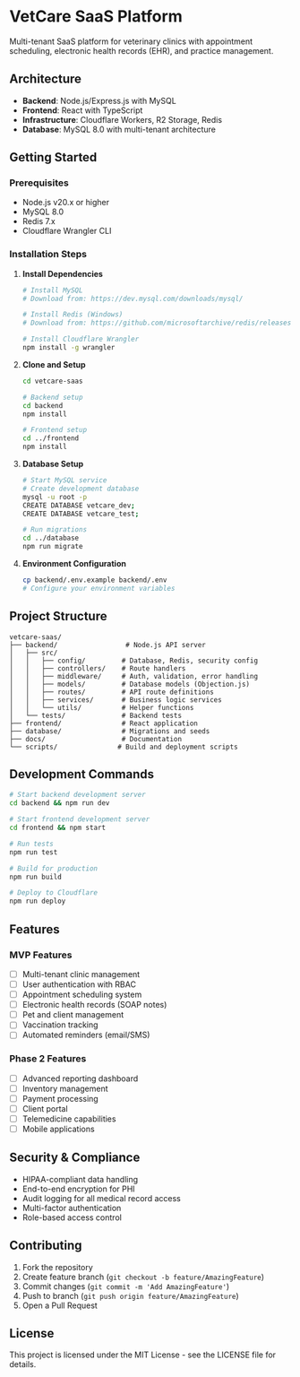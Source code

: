 # VetCare SaaS Platform

Multi-tenant SaaS platform for veterinary clinics with appointment scheduling, electronic health records (EHR), and practice management.

## Architecture

- **Backend**: Node.js/Express.js with MySQL
- **Frontend**: React with TypeScript
- **Infrastructure**: Cloudflare Workers, R2 Storage, Redis
- **Database**: MySQL 8.0 with multi-tenant architecture

## Getting Started

### Prerequisites

- Node.js v20.x or higher
- MySQL 8.0
- Redis 7.x
- Cloudflare Wrangler CLI

### Installation Steps

1. **Install Dependencies**
   ```bash
   # Install MySQL
   # Download from: https://dev.mysql.com/downloads/mysql/
   
   # Install Redis (Windows)
   # Download from: https://github.com/microsoftarchive/redis/releases
   
   # Install Cloudflare Wrangler
   npm install -g wrangler
   ```

2. **Clone and Setup**
   ```bash
   cd vetcare-saas
   
   # Backend setup
   cd backend
   npm install
   
   # Frontend setup
   cd ../frontend
   npm install
   ```

3. **Database Setup**
   ```bash
   # Start MySQL service
   # Create development database
   mysql -u root -p
   CREATE DATABASE vetcare_dev;
   CREATE DATABASE vetcare_test;
   
   # Run migrations
   cd ../database
   npm run migrate
   ```

4. **Environment Configuration**
   ```bash
   cp backend/.env.example backend/.env
   # Configure your environment variables
   ```

## Project Structure

```
vetcare-saas/
├── backend/                 # Node.js API server
│   ├── src/
│   │   ├── config/         # Database, Redis, security config
│   │   ├── controllers/    # Route handlers
│   │   ├── middleware/     # Auth, validation, error handling
│   │   ├── models/         # Database models (Objection.js)
│   │   ├── routes/         # API route definitions
│   │   ├── services/       # Business logic services
│   │   └── utils/          # Helper functions
│   └── tests/              # Backend tests
├── frontend/               # React application
├── database/               # Migrations and seeds
├── docs/                   # Documentation
└── scripts/               # Build and deployment scripts
```

## Development Commands

```bash
# Start backend development server
cd backend && npm run dev

# Start frontend development server
cd frontend && npm start

# Run tests
npm run test

# Build for production
npm run build

# Deploy to Cloudflare
npm run deploy
```

## Features

### MVP Features
- [ ] Multi-tenant clinic management
- [ ] User authentication with RBAC
- [ ] Appointment scheduling system
- [ ] Electronic health records (SOAP notes)
- [ ] Pet and client management
- [ ] Vaccination tracking
- [ ] Automated reminders (email/SMS)

### Phase 2 Features
- [ ] Advanced reporting dashboard
- [ ] Inventory management
- [ ] Payment processing
- [ ] Client portal
- [ ] Telemedicine capabilities
- [ ] Mobile applications

## Security & Compliance

- HIPAA-compliant data handling
- End-to-end encryption for PHI
- Audit logging for all medical record access
- Multi-factor authentication
- Role-based access control

## Contributing

1. Fork the repository
2. Create feature branch (`git checkout -b feature/AmazingFeature`)
3. Commit changes (`git commit -m 'Add AmazingFeature'`)
4. Push to branch (`git push origin feature/AmazingFeature`)
5. Open a Pull Request

## License

This project is licensed under the MIT License - see the LICENSE file for details.
